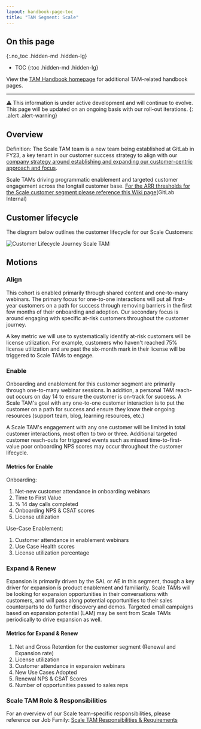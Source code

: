 ```yaml
---
layout: handbook-page-toc
title: "TAM Segment: Scale"
---
```

## On this page
{:.no_toc .hidden-md .hidden-lg}

- TOC
{:toc .hidden-md .hidden-lg}

View the [TAM Handbook homepage](/handbook/customer-success/tam/) for additional TAM-related handbook pages.

---

⚠️ This information is under active development and will continue to evolve. This page will be updated on an ongoing basis with our roll-out iterations.
{: .alert .alert-warning}

## Overview

Definition: The Scale TAM team is a new team being established at GitLab in FY23, a key tenant in our customer success strategy to align with our [company strategy around establishing and expanding our customer-centric approach and focus](https://about.gitlab.com/company/strategy/#3-customer-centricity). 

Scale TAMs driving programmatic enablement and targeted customer engagement across the longtail customer base. [For the ARR thresholds for the Scale customer segment please reference this Wiki page](https://gitlab.com/gitlab-com/customer-success/tam/-/wikis/Segments)(GitLab Internal)

## Customer lifecycle

The diagram below outlines the customer lifecycle for our Scale Customers:

![Customer Lifecycle Journey Scale TAM](source/images/handbook/customer-success/Customer_Lifecycle_Journey_Scale_TAM.png)


## Motions

### Align

This cohort is enabled primarily through shared content and one-to-many webinars. The primary focus for one-to-one interactions will put all first-year customers on a path for success through removing barriers in the first few months of their onboarding and adoption. Our secondary focus is around engaging with specific at-risk customers throughout the customer journey. 

A key metric we will use to systematically identify at-risk customers will be license utilization. For example, customers who haven't reached 75% license utilization and are past the six-month mark in their license will be triggered to Scale TAMs to engage. 

### Enable

Onboarding and enablement for this customer segment are primarily through one-to-many webinar sessions. In addition, a personal TAM reach-out occurs on day 14 to ensure the customer is on-track for success. A Scale TAM's goal with any one-to-one customer interaction is to put the customer on a path for success and ensure they know their ongoing resources (support team, blog, learning resources, etc.) 

A Scale TAM's engagement with any one customer will be limited in total customer interactions, most often to two or three. Additional targeted customer reach-outs for triggered events such as missed time-to-first-value poor onboarding NPS scores may occur throughout the customer lifecycle.

#### Metrics for Enable

Onboarding:

1. Net-new customer attendance in onboarding webinars
1. Time to First Value
1. % 14 day calls completed
1. Onboarding NPS & CSAT scores
1. License utilization

Use-Case Enablement:

1. Customer attendance in enablement webinars
1. Use Case Health scores
1. License utilization percentage 

### Expand & Renew

Expansion is primarily driven by the SAL or AE in this segment, though a key driver for expansion is product enablement and familiarity. Scale TAMs will be looking for expansion opportunities in their conversations with customers, and will pass along potential opportunities to their sales counterparts to do further discovery and demos. Targeted email campaigns based on expansion potential (LAM) may be sent from Scale TAMs periodically to drive expansion as well. 

#### Metrics for Expand & Renew

1. Net and Gross Retention for the customer segment (Renewal and Expansion rate)
1. License utilization
1. Customer attendance in expansion webinars
1. New Use Cases Adopted
1. Renewal NPS & CSAT Scores
1. Number of opportunities passed to sales reps

### Scale TAM Role & Responsibilities 

For an overview of our Scale team-specific responsibilities, please reference our Job Family: [Scale TAM Responsibilities & Requirements](https://about.gitlab.com/job-families/sales/technical-account-manager/#scale)
